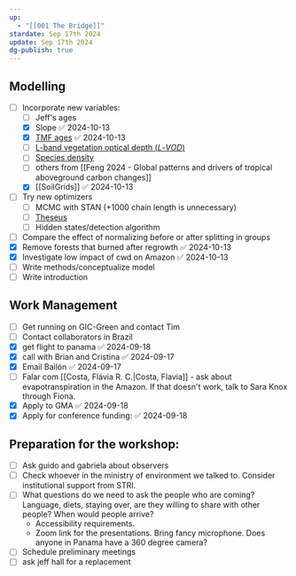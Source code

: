 ```yaml
---
up:
  - "[[001 The Bridge]]"
stardate: Sep 17th 2024
update: Sep 17th 2024
dg-publish: true
---
```

## Modelling
- [ ] Incorporate new variables:
	- [ ] Jeff's ages
	- [x] Slope ✅ 2024-10-13
	- [x] [TMF ages](https://forobs.jrc.ec.europa.eu/TMF) ✅ 2024-10-13
	- [ ] [L-band vegetation optical depth (_L_-_VOD_)](https://ib.remote-sensing.inrae.fr/)
	- [ ] [Species density](https://www.nature.com/articles/s41467-022-32063-z)
	- [ ] others from [[Feng 2024 - Global patterns and drivers of tropical aboveground carbon changes]]
	- [x] [[SoilGrids]] ✅ 2024-10-13

- [ ] Try new optimizers
	- [ ] MCMC with STAN (+1000 chain length is unnecessary)
	- [ ] [Theseus](https://sites.google.com/view/theseus-ai/)
	- [ ] Hidden states/detection algorithm

- [ ] Compare the effect of normalizing before or after splitting in groups
- [x] Remove forests that burned after regrowth ✅ 2024-10-13
- [x] Investigate low impact of cwd on Amazon ✅ 2024-10-13
- [ ] Write methods/conceptualize model
- [ ] Write introduction

## Work Management
- [ ] Get running on GIC-Green and contact Tim
- [ ] Contact collaborators in Brazil
- [x] get flight to panama ✅ 2024-09-18
- [x] call with Brian and Cristina ✅ 2024-09-17
- [x] Email Bailón ✅ 2024-09-17
- [ ] Falar com [[Costa, Flávia R. C.|Costa, Flavia]] - ask about evapotranspiration in the Amazon. If that doesn't work, talk to Sara Knox through Fiona.
- [x] Apply to GMA ✅ 2024-09-18
- [x] Apply for conference funding: ✅ 2024-09-18

## Preparation for the workshop:
- [ ] Ask guido and gabriela about observers
- [ ] Check whoever in the ministry of environment we talked to. Consider institutional support from STRI.
- [ ] What questions do we need to ask the people who are coming? Language, diets, staying over, are they willing to share with other people? When would people arrive?
	- Accessibility requirements.
	- Zoom link for the presentations. Bring fancy microphone. Does anyone in Panama have a 360 degree camera?
- [ ] Schedule preliminary meetings
- [ ] ask jeff hall for a replacement